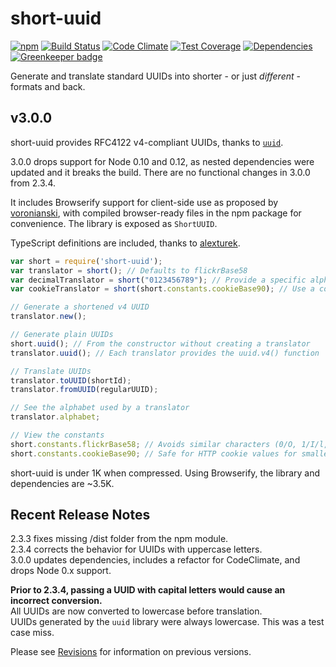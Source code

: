 # short-uuid

[![npm](https://img.shields.io/npm/v/short-uuid.svg)](https://www.npmjs.com/package/short-uuid) 
[![Build Status](https://travis-ci.org/oculus42/short-uuid.svg?branch=master)](https://travis-ci.org/oculus42/short-uuid) 
[![Code Climate](https://codeclimate.com/github/oculus42/short-uuid/badges/gpa.svg)](https://codeclimate.com/github/oculus42/short-uuid) 
[![Test Coverage](https://codeclimate.com/github/oculus42/short-uuid/badges/coverage.svg)](https://codeclimate.com/github/oculus42/short-uuid/coverage) 
[![Dependencies](https://david-dm.org/oculus42/short-uuid.svg)](https://david-dm.org/oculus42/short-uuid) 
[![Greenkeeper badge](https://badges.greenkeeper.io/oculus42/short-uuid.svg)](https://greenkeeper.io/) 

Generate and translate standard UUIDs into shorter - or just *different* - formats and back.

## v3.0.0

short-uuid provides RFC4122 v4-compliant UUIDs,
thanks to [`uuid`](https://github.com/kelektiv/node-uuid).

3.0.0 drops support for Node 0.10 and 0.12, as nested dependencies were updated and it breaks the build.
There are no functional changes in 3.0.0 from 2.3.4.

It includes Browserify support for client-side use as proposed by [voronianski](https://github.com/voronianski),
with compiled browser-ready files in the npm package for convenience. The library is exposed as `ShortUUID`.

TypeScript definitions are included, thanks to [alexturek](https://github.com/alexturek).

```javascript
var short = require('short-uuid');
var translator = short(); // Defaults to flickrBase58
var decimalTranslator = short("0123456789"); // Provide a specific alphabet for translation
var cookieTranslator = short(short.constants.cookieBase90); // Use a constant for translation

// Generate a shortened v4 UUID
translator.new();

// Generate plain UUIDs
short.uuid(); // From the constructor without creating a translator
translator.uuid(); // Each translator provides the uuid.v4() function

// Translate UUIDs
translator.toUUID(shortId);
translator.fromUUID(regularUUID);

// See the alphabet used by a translator
translator.alphabet;

// View the constants
short.constants.flickrBase58; // Avoids similar characters (0/O, 1/I/l, etc.)
short.constants.cookieBase90; // Safe for HTTP cookie values for smaller IDs. 
```

short-uuid is under 1K when compressed. Using Browserify, the library and dependencies are ~3.5K.

## Recent Release Notes

2.3.3 fixes missing /dist folder from the npm module.  
2.3.4 corrects the behavior for UUIDs with uppercase letters.  
3.0.0 updates dependencies, includes a refactor for CodeClimate, and drops Node 0.x support.

**Prior to 2.3.4, passing a UUID with capital letters would cause an incorrect conversion.**  
All UUIDs are now converted to lowercase before translation.  
UUIDs generated by the `uuid` library were always lowercase. This was a test case miss.  

Please see [Revisions](revisions.md) for information on previous versions.
